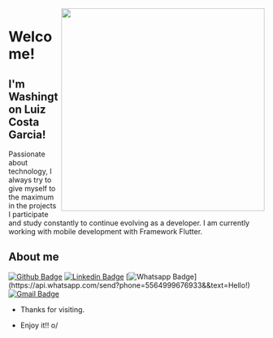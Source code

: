 <img align="right" width="400" height="400" src="https://www.kdmeusite.com.br/wp-content/uploads/2019/09/mobileappdevelopement-405x405.gif">

# Welcome!

## I'm Washington Luiz Costa Garcia!

Passionate about technology, I always try to give myself to the maximum in the projects I participate and study constantly to continue evolving as a developer. I am currently working with mobile development with Framework Flutter. 

## About me 
[![Github Badge](https://img.shields.io/badge/-Github-000?style=flat-square&logo=Github&logoColor=white&link=https://github.com/WashingtonlGarcia)](https://github.com/WashingtonlGarcia)
[![Linkedin Badge](https://img.shields.io/badge/-LinkedIn-blue?style=flat-square&logo=Linkedin&logoColor=white&link=https://www.linkedin.com/in/washington-garcia/)](https://www.linkedin.com/in/washington-garcia/)
[![Whatsapp Badge](https://img.shields.io/badge/-Whatsapp-4CA143?style=flat-square&labelColor=4CA143&logo=whatsapp&logoColor=white&link=https://api.whatsapp.com/send?phone=5564999676933&&text=Hello!)](https://api.whatsapp.com/send?phone=5564999676933&&text=Hello!)
[![Gmail Badge](https://img.shields.io/badge/-Gmail-c14438?style=flat-square&logo=Gmail&logoColor=white&link=mailto:washingtonlgarcia@gmail.com)](mailto:washingtonlgarcia@gmail.com)

- Thanks for visiting. 
 
- Enjoy it!! o/
